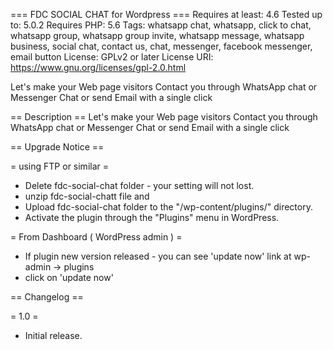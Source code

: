 === FDC SOCIAL CHAT for Wordpress ===
Requires at least: 4.6
Tested up to: 5.0.2
Requires PHP: 5.6
Tags: whatsapp chat, whatsapp, click to chat, whatsapp group, whatsapp group invite, whatsapp message, whatsapp business, social chat, contact us, chat, messenger, facebook messenger, email button
License: GPLv2 or later
License URI: https://www.gnu.org/licenses/gpl-2.0.html

Let's make your Web page visitors Contact you through WhatsApp chat or Messenger Chat or send Email with a single click

== Description ==
Let's make your Web page visitors Contact you through WhatsApp chat or Messenger Chat or send Email with a single click

== Upgrade Notice ==

= using FTP or similar =
* Delete fdc-social-chat folder - your setting will not lost.
* unzip fdc-social-chatt file and
* Upload fdc-social-chat folder to the "/wp-content/plugins/" directory.
* Activate the plugin through the "Plugins" menu in WordPress.

= From Dashboard ( WordPress admin ) =
* If plugin new version released - you can see 'update now' link at wp-admin -> plugins
* click on 'update now'

== Changelog ==

= 1.0 =
* Initial release.